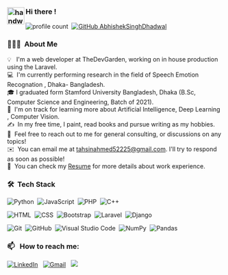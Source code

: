 


### <img alt="handwavegif" src="https://user-images.githubusercontent.com/39513876/112366216-8cfe7400-8cfe-11eb-8116-7d3dbae20e97.gif" width='40' align="left"/> Hi there !
![profile count](https://komarev.com/ghpvc/?username=Tahsin-Ahmed52225&color=red)&nbsp;
[![GitHub AbhishekSinghDhadwal](https://img.shields.io/github/followers/Tahsin-Ahmed52225?label=follow&style=social)](https://github.com/Tahsin-Ahmed52225)&nbsp;




### 👨🏻‍💻 &nbsp;About Me

💡 &nbsp; I'm a web developer at TheDevGarden, working on in house production using the Laravel. \
💻 &nbsp;I'm currently performing research in the field of Speech Emotion Recognation , Dhaka- Bangladesh.\
🎓&nbsp;I graduated form Stamford University Bangladesh, Dhaka (B.Sc, Computer Science and Engineering, Batch of 2021).\
🌱 &nbsp;I'm on track for learning more about Artificial Intelligence, Deep Learning , Computer Vision.\
✍️ &nbsp;In my free time, I paint, read books and pursue writing as my hobbies.\
💬 &nbsp;Feel free to reach out to me for general consulting, or discussions on any topics!\
✉️ &nbsp;You can email me at tahsinahmed52225@gmail.com. I'll try to respond as soon as possible!\
📄 &nbsp;You can check my [Resume](https://tahsinahmed.com) for more details about work experience.


### 🛠 &nbsp;Tech Stack

![Python](https://img.shields.io/badge/-Python-05122A?style=flat&logo=python)&nbsp;
![JavaScript](https://img.shields.io/badge/-JavaScript-05122A?style=flat&logo=javascript)&nbsp;
![PHP](https://img.shields.io/badge/-PHP-05122A?style=flat&logo=C%2B%2B&logoColor=00599C)&nbsp;
![C++](https://img.shields.io/badge/-C++-05122A?style=flat&logo=C%2B%2B&logoColor=00599C)&nbsp;

![HTML](https://img.shields.io/badge/-HTML-05122A?style=flat&logo=HTML5)&nbsp;
![CSS](https://img.shields.io/badge/-CSS-05122A?style=flat&logo=CSS3&logoColor=1572B6)&nbsp;
![Bootstrap](https://img.shields.io/badge/-Bootstrap-05122A?style=flat&logo=bootstrap&logoColor=563D7C)&nbsp;
![Laravel](https://img.shields.io/badge/-Laravel-05122A?style=flat&logo=django&logoColor=092E20)&nbsp;
![Django](https://img.shields.io/badge/-Django-05122A?style=flat&logo=django&logoColor=092E20)&nbsp;


![Git](https://img.shields.io/badge/-Git-05122A?style=flat&logo=git)&nbsp;
![GitHub](https://img.shields.io/badge/-GitHub-05122A?style=flat&logo=github)&nbsp;
![Visual Studio Code](https://img.shields.io/badge/-Visual%20Studio%20Code-05122A?style=flat&logo=visual-studio-code&logoColor=007ACC)&nbsp;
![NumPy](https://img.shields.io/badge/numpy%20-%23013243.svg?&style=flat&logo=numpy&logoColor=white)&nbsp;
![Pandas](https://img.shields.io/badge/pandas%20-%23150458.svg?&style=flat&logo=pandas&logoColor=white)&nbsp;


### 📫 &nbsp; How to reach me:

<a href="https://www.linkedin.com/in/tahsinahmed52225/"><img alt="LinkedIn" src="https://img.shields.io/badge/linkedin%20-%230077B5.svg?&style=flat&logo=linkedin&logoColor=white"/></a> &nbsp;
<a href="tahsinahmed52225@gmail.com"><img alt="Gmail" src="https://img.shields.io/badge/Gmail-D14836?style=flat&logo=gmail&logoColor=white" /></a> &nbsp;
<a href="https://www.instagram.com/tahsin_o_gram/"><img src="https://img.shields.io/badge/-@tahsin_o_gram_-E4405F?style=flat&logo=Instagram&logoColor=white"/></a> &nbsp;
